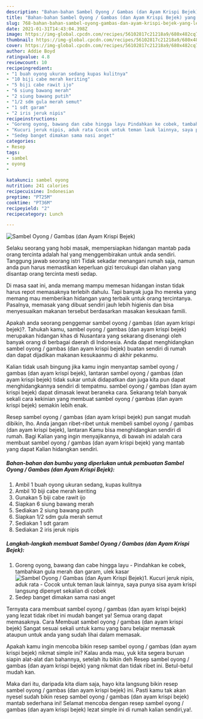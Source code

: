 ```yaml
---
description: "Bahan-bahan Sambel Oyong / Gambas (dan Ayam Krispi Bejek) yang lezat dan Mudah Dibuat"
title: "Bahan-bahan Sambel Oyong / Gambas (dan Ayam Krispi Bejek) yang lezat dan Mudah Dibuat"
slug: 768-bahan-bahan-sambel-oyong-gambas-dan-ayam-krispi-bejek-yang-lezat-dan-mudah-dibuat
date: 2021-01-31T14:43:04.398Z
image: https://img-global.cpcdn.com/recipes/56102817c21218a9/680x482cq70/sambel-oyong-gambas-dan-ayam-krispi-bejek-foto-resep-utama.jpg
thumbnail: https://img-global.cpcdn.com/recipes/56102817c21218a9/680x482cq70/sambel-oyong-gambas-dan-ayam-krispi-bejek-foto-resep-utama.jpg
cover: https://img-global.cpcdn.com/recipes/56102817c21218a9/680x482cq70/sambel-oyong-gambas-dan-ayam-krispi-bejek-foto-resep-utama.jpg
author: Addie Boyd
ratingvalue: 4.8
reviewcount: 10
recipeingredient:
- "1 buah oyong ukuran sedang kupas kulitnya"
- "10 biji cabe merah keriting"
- "5 biji cabe rawit ijo"
- "6 siung bawang merah"
- "2 siung bawang putih"
- "1/2 sdm gula merah semut"
- "1 sdt garam"
- "2 iris jeruk nipis"
recipeinstructions:
- "Goreng oyong, bawang dan cabe hingga layu Pindahkan ke cobek, tambahkan gula merah dan garam, ulek kasar"
- "Kucuri jeruk nipis, aduk rata Cocok untuk teman lauk lainnya, saya punya sisa ayam krispi langsung dipenyet sekalian di cobek"
- "Sedep banget dimakan sama nasi anget"
categories:
- Resep
tags:
- sambel
- oyong
- 

katakunci: sambel oyong  
nutrition: 241 calories
recipecuisine: Indonesian
preptime: "PT25M"
cooktime: "PT36M"
recipeyield: "2"
recipecategory: Lunch

---
```



![Sambel Oyong / Gambas (dan Ayam Krispi Bejek)](https://img-global.cpcdn.com/recipes/56102817c21218a9/680x482cq70/sambel-oyong-gambas-dan-ayam-krispi-bejek-foto-resep-utama.jpg)

Selaku seorang yang hobi masak, mempersiapkan hidangan mantab pada orang tercinta adalah hal yang menggembirakan untuk anda sendiri. Tanggung jawab seorang istri Tidak sekadar menangani rumah saja, namun anda pun harus memastikan keperluan gizi tercukupi dan olahan yang disantap orang tercinta mesti sedap.

Di masa  saat ini, anda memang mampu memesan hidangan instan tidak harus repot memasaknya terlebih dahulu. Tapi banyak juga lho mereka yang memang mau memberikan hidangan yang terbaik untuk orang tercintanya. Pasalnya, memasak yang dibuat sendiri jauh lebih higienis dan bisa menyesuaikan makanan tersebut berdasarkan masakan kesukaan famili. 



Apakah anda seorang penggemar sambel oyong / gambas (dan ayam krispi bejek)?. Tahukah kamu, sambel oyong / gambas (dan ayam krispi bejek) merupakan hidangan khas di Nusantara yang sekarang disenangi oleh banyak orang di berbagai daerah di Indonesia. Anda dapat menghidangkan sambel oyong / gambas (dan ayam krispi bejek) buatan sendiri di rumah dan dapat dijadikan makanan kesukaanmu di akhir pekanmu.

Kalian tidak usah bingung jika kamu ingin menyantap sambel oyong / gambas (dan ayam krispi bejek), lantaran sambel oyong / gambas (dan ayam krispi bejek) tidak sukar untuk didapatkan dan juga kita pun dapat menghidangkannya sendiri di tempatmu. sambel oyong / gambas (dan ayam krispi bejek) dapat dimasak lewat beraneka cara. Sekarang telah banyak sekali cara kekinian yang membuat sambel oyong / gambas (dan ayam krispi bejek) semakin lebih enak.

Resep sambel oyong / gambas (dan ayam krispi bejek) pun sangat mudah dibikin, lho. Anda jangan ribet-ribet untuk membeli sambel oyong / gambas (dan ayam krispi bejek), lantaran Kamu bisa menghidangkan sendiri di rumah. Bagi Kalian yang ingin menyajikannya, di bawah ini adalah cara membuat sambel oyong / gambas (dan ayam krispi bejek) yang mantab yang dapat Kalian hidangkan sendiri.

<!--inarticleads1-->

##### Bahan-bahan dan bumbu yang diperlukan untuk pembuatan Sambel Oyong / Gambas (dan Ayam Krispi Bejek):

1. Ambil 1 buah oyong ukuran sedang, kupas kulitnya
1. Ambil 10 biji cabe merah keriting
1. Gunakan 5 biji cabe rawit ijo
1. Siapkan 6 siung bawang merah
1. Sediakan 2 siung bawang putih
1. Siapkan 1/2 sdm gula merah semut
1. Sediakan 1 sdt garam
1. Sediakan 2 iris jeruk nipis




<!--inarticleads2-->

##### Langkah-langkah membuat Sambel Oyong / Gambas (dan Ayam Krispi Bejek):

1. Goreng oyong, bawang dan cabe hingga layu - Pindahkan ke cobek, tambahkan gula merah dan garam, ulek kasar
<img src="https://img-global.cpcdn.com/steps/07ed33838754ab57/160x128cq70/sambel-oyong-gambas-dan-ayam-krispi-bejek-langkah-memasak-1-foto.jpg" alt="Sambel Oyong / Gambas (dan Ayam Krispi Bejek)">1. Kucuri jeruk nipis, aduk rata - Cocok untuk teman lauk lainnya, saya punya sisa ayam krispi langsung dipenyet sekalian di cobek
1. Sedep banget dimakan sama nasi anget




Ternyata cara membuat sambel oyong / gambas (dan ayam krispi bejek) yang lezat tidak ribet ini mudah banget ya! Semua orang dapat memasaknya. Cara Membuat sambel oyong / gambas (dan ayam krispi bejek) Sangat sesuai sekali untuk kamu yang baru belajar memasak ataupun untuk anda yang sudah lihai dalam memasak.

Apakah kamu ingin mencoba bikin resep sambel oyong / gambas (dan ayam krispi bejek) nikmat simple ini? Kalau anda mau, yuk kita segera buruan siapin alat-alat dan bahannya, setelah itu bikin deh Resep sambel oyong / gambas (dan ayam krispi bejek) yang nikmat dan tidak ribet ini. Betul-betul mudah kan. 

Maka dari itu, daripada kita diam saja, hayo kita langsung bikin resep sambel oyong / gambas (dan ayam krispi bejek) ini. Pasti kamu tak akan nyesel sudah bikin resep sambel oyong / gambas (dan ayam krispi bejek) mantab sederhana ini! Selamat mencoba dengan resep sambel oyong / gambas (dan ayam krispi bejek) lezat simple ini di rumah kalian sendiri,ya!.

